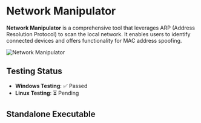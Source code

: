 # Network Manipulator

**Network Manipulator** is a comprehensive tool that leverages ARP (Address Resolution Protocol) to scan the local network. It enables users to identify connected devices and offers functionality for MAC address spoofing.

![Network Manipulator](https://github.com/user-attachments/assets/914168b0-820c-445e-80c5-cd35d081c553)

## Testing Status
- **Windows Testing**: ✅ Passed
- **Linux Testing**: ⏳ Pending

## Standalone Executable
